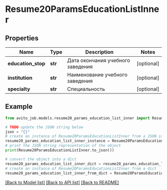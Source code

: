 # Resume20ParamsEducationListInner


## Properties

Name | Type | Description | Notes
------------ | ------------- | ------------- | -------------
**education_stop** | **str** | Дата окончания учебного заведения | [optional] 
**institution** | **str** | Наименование учебного заведения | [optional] 
**specialty** | **str** | Специальность | [optional] 

## Example

```python
from avito_job.models.resume20_params_education_list_inner import Resume20ParamsEducationListInner

# TODO update the JSON string below
json = "{}"
# create an instance of Resume20ParamsEducationListInner from a JSON string
resume20_params_education_list_inner_instance = Resume20ParamsEducationListInner.from_json(json)
# print the JSON string representation of the object
print(Resume20ParamsEducationListInner.to_json())

# convert the object into a dict
resume20_params_education_list_inner_dict = resume20_params_education_list_inner_instance.to_dict()
# create an instance of Resume20ParamsEducationListInner from a dict
resume20_params_education_list_inner_from_dict = Resume20ParamsEducationListInner.from_dict(resume20_params_education_list_inner_dict)
```
[[Back to Model list]](../README.md#documentation-for-models) [[Back to API list]](../README.md#documentation-for-api-endpoints) [[Back to README]](../README.md)


